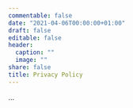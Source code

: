 ```yaml
---
commentable: false
date: "2021-04-06T00:00:00+01:00"
draft: false
editable: false
header:
  caption: ""
  image: ""
share: false
title: Privacy Policy
---
```


...
